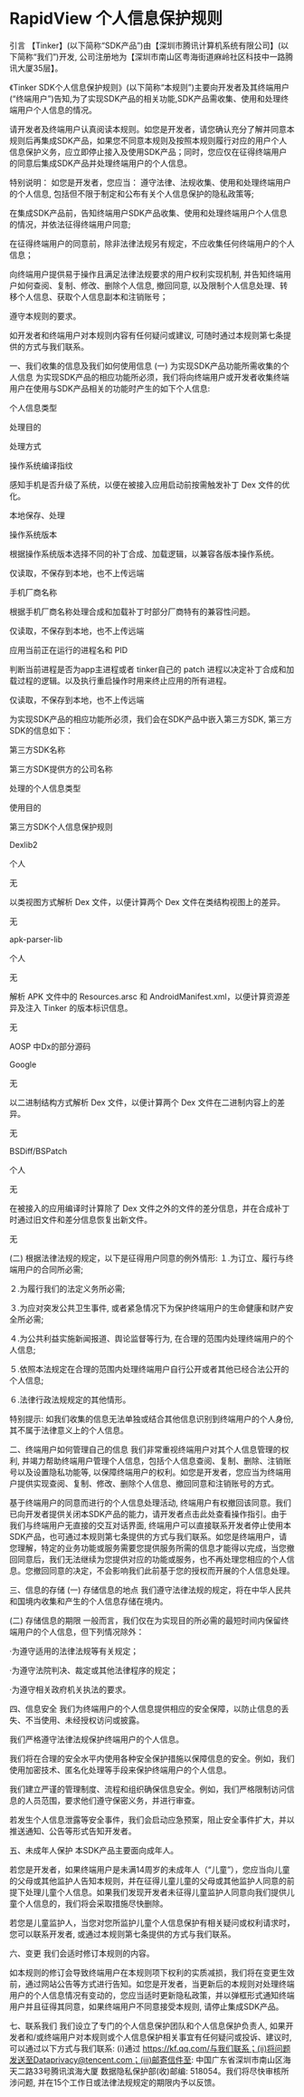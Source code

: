 # RapidView 个人信息保护规则


引言
【Tinker】(以下简称“SDK产品”)由【深圳市腾讯计算机系统有限公司】(以下简称“我们”)开发, 公司注册地为【深圳市南山区粤海街道麻岭社区科技中一路腾讯大厦35层】。

《Tinker SDK个人信息保护规则》(以下简称“本规则”)主要向开发者及其终端用户(“终端用户”)告知,为了实现SDK产品的相关功能,SDK产品需收集、使用和处理终端用户个人信息的情况。

请开发者及终端用户认真阅读本规则。如您是开发者，请您确认充分了解并同意本规则后再集成SDK产品，如果您不同意本规则及按照本规则履行对应的用户个人信息保护义务，应立即停止接入及使用SDK产品；同时，您应仅在征得终端用户的同意后集成SDK产品并处理终端用户的个人信息。

 

特别说明：
如您是开发者，您应当：
遵守法律、法规收集、使用和处理终端用户的个人信息, 包括但不限于制定和公布有关个人信息保护的隐私政策等;

在集成SDK产品前，告知终端用户SDK产品收集、使用和处理终端用户个人信息的情况，并依法征得终端用户同意;

在征得终端用户的同意前，除非法律法规另有规定，不应收集任何终端用户的个人信息；

向终端用户提供易于操作且满足法律法规要求的用户权利实现机制, 并告知终端用户如何查阅、复制、修改、删除个人信息, 撤回同意, 以及限制个人信息处理、转移个人信息、获取个人信息副本和注销账号；

遵守本规则的要求。

如开发者和终端用户对本规则内容有任何疑问或建议, 可随时通过本规则第七条提供的方式与我们联系。

 

一、我们收集的信息及我们如何使用信息
(一) 为实现SDK产品功能所需收集的个人信息
为实现SDK产品的相应功能所必须，我们将向终端用户或开发者收集终端用户在使用与SDK产品相关的功能时产生的如下个人信息:

个人信息类型

处理目的

处理方式

操作系统编译指纹

感知手机是否升级了系统，以便在被接入应用启动前按需触发补丁 Dex 文件的优化。

本地保存、处理

操作系统版本

根据操作系统版本选择不同的补丁合成、加载逻辑，以兼容各版本操作系统。

仅读取，不保存到本地，也不上传远端

手机厂商名称

根据手机厂商名称处理合成和加载补丁时部分厂商特有的兼容性问题。

仅读取，不保存到本地，也不上传远端

应用当前正在运行的进程名和 PID

判断当前进程是否为app主进程或者 tinker自己的 patch 进程以决定补丁合成和加载过程的逻辑。以及执行重启操作时用来终止应用的所有进程。

仅读取，不保存到本地，也不上传远端

 
为实现SDK产品的相应功能所必须，我们会在SDK产品中嵌入第三方SDK, 第三方SDK的信息如下：

第三方SDK名称

第三方SDK提供方的公司名称

处理的个人信息类型

使用目的

第三方SDK个人信息保护规则

Dexlib2

个人

无

以类视图方式解析 Dex 文件，以便计算两个 Dex 文件在类结构视图上的差异。

 无

apk-parser-lib

个人

无

解析 APK 文件中的 Resources.arsc 和 AndroidManifest.xml，以便计算资源差异及注入 Tinker 的版本标识信息。

 无

AOSP 中Dx的部分源码

Google

无

以二进制结构方式解析 Dex 文件，以便计算两个 Dex 文件在二进制内容上的差异。

 无

BSDiff/BSPatch

个人

无

在被接入的应用编译时计算除了 Dex 文件之外的文件的差分信息，并在合成补丁时通过旧文件和差分信息恢复出新文件。

 无

 
(二) 根据法律法规的规定，以下是征得用户同意的例外情形:
１.为订立、履行与终端用户的合同所必需;

２.为履行我们的法定义务所必需;

３.为应对突发公共卫生事件, 或者紧急情况下为保护终端用户的生命健康和财产安全所必需;

４.为公共利益实施新闻报道、舆论监督等行为, 在合理的范围内处理终端用户的个人信息;

５.依照本法规定在合理的范围内处理终端用户自行公开或者其他已经合法公开的个人信息;

６.法律行政法规规定的其他情形。

特别提示: 如我们收集的信息无法单独或结合其他信息识别到终端用户的个人身份, 其不属于法律意义上的个人信息。

 

二、终端用户如何管理自己的信息
我们非常重视终端用户对其个人信息管理的权利, 并竭力帮助终端用户管理个人信息，包括个人信息查阅、复制、删除、注销账号以及设置隐私功能等, 以保障终端用户的权利。如您是开发者，您应当为终端用户提供实现查阅、复制、修改、删除个人信息、撤回同意和注销账号的方式。

基于终端用户的同意而进行的个人信息处理活动, 终端用户有权撤回该同意。我们已向开发者提供关闭本SDK产品的能力，请开发者点击此处查看操作指引。由于我们与终端用户无直接的交互对话界面, 终端用户可以直接联系开发者停止使用本SDK产品，也可通过本规则第七条提供的方式与我们联系。如您是终端用户，请您理解，特定的业务功能或服务需要您提供服务所需的信息才能得以完成，当您撤回同意后，我们无法继续为您提供对应的功能或服务，也不再处理您相应的个人信息。您撤回同意的决定，不会影响我们此前基于您的授权而开展的个人信息处理。

 

三、信息的存储
(一) 存储信息的地点
我们遵守法律法规的规定，将在中华人民共和国境内收集和产生的个人信息存储在境内。

(二) 存储信息的期限
一般而言，我们仅在为实现目的所必需的最短时间内保留终端用户的个人信息，但下列情况除外：

·为遵守适用的法律法规等有关规定；

·为遵守法院判决、裁定或其他法律程序的规定；

·为遵守相关政府机关执法的要求。

 

四、信息安全
我们为终端用户的个人信息提供相应的安全保障，以防止信息的丢失、不当使用、未经授权访问或披露。

我们严格遵守法律法规保护终端用户的个人信息。

我们将在合理的安全水平内使用各种安全保护措施以保障信息的安全。例如，我们使用加密技术、匿名化处理等手段来保护终端用户的个人信息。

我们建立严谨的管理制度、流程和组织确保信息安全。例如，我们严格限制访问信息的人员范围，要求他们遵守保密义务，并进行审查。

若发生个人信息泄露等安全事件，我们会启动应急预案，阻止安全事件扩大，并以推送通知、公告等形式告知开发者。

 

五、未成年人保护
本SDK产品主要面向成年人。

若您是开发者，如果终端用户是未满14周岁的未成年人（“儿童”），您应当向儿童的父母或其他监护人告知本规则，并在征得儿童儿童的父母或其他监护人同意的前提下处理儿童个人信息。如果我们发现开发者未征得儿童监护人同意向我们提供儿童个人信息的，我们将会采取措施尽快删除。

若您是儿童监护人，当您对您所监护儿童个人信息保护有相关疑问或权利请求时，您可以联系开发者, 或通过本规则第七条提供的方式与我们联系。

 

六、变更
我们会适时修订本规则的内容。

如本规则的修订会导致终端用户在本规则项下权利的实质减损，我们将在变更生效前，通过网站公告等方式进行告知。如您是开发者，当更新后的本规则对处理终端用户的个人信息情况有变动的，您应当适时更新隐私政策，并以弹框形式通知终端用户并且征得其同意，如果终端用户不同意接受本规则, 请停止集成SDK产品。

 

七、联系我们
我们设立了专门的个人信息保护团队和个人信息保护负责人, 如果开发者和/或终端用户对本规则或个人信息保护相关事宜有任何疑问或投诉、建议时, 可以通过以下方式与我们联系: (i)通过 https://kf.qq.com/与我们联系；(ii)将问题发送至Dataprivacy@tencent.com；(iii)邮寄信件至: 中国广东省深圳市南山区海天二路33号腾讯滨海大厦 数据隐私保护部(收)邮编: 518054。我们将尽快审核所涉问题, 并在15个工作日或法律法规规定的期限内予以反馈。